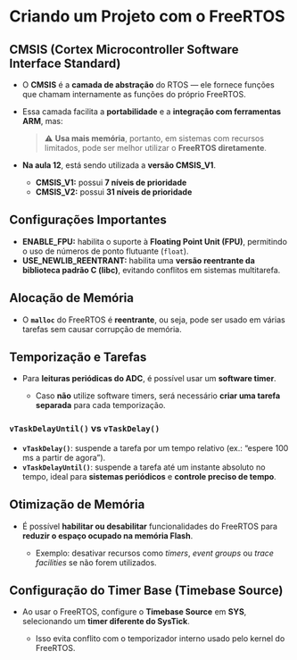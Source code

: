 # Criando um Projeto com o FreeRTOS

## CMSIS (Cortex Microcontroller Software Interface Standard)

* O **CMSIS** é a **camada de abstração** do RTOS — ele fornece funções que chamam internamente as funções do próprio FreeRTOS.

* Essa camada facilita a **portabilidade** e a **integração com ferramentas ARM**, mas:

  > ⚠️ **Usa mais memória**, portanto, em sistemas com recursos limitados, pode ser melhor utilizar o **FreeRTOS diretamente**.

* **Na aula 12**, está sendo utilizada a **versão CMSIS_V1**.

  * **CMSIS_V1:** possui **7 níveis de prioridade**
  * **CMSIS_V2:** possui **31 níveis de prioridade**

## Configurações Importantes

* **ENABLE_FPU:** habilita o suporte à **Floating Point Unit (FPU)**, permitindo o uso de números de ponto flutuante (`float`).
* **USE_NEWLIB_REENTRANT:** habilita uma **versão reentrante da biblioteca padrão C (libc)**, evitando conflitos em sistemas multitarefa.

## Alocação de Memória

* O **`malloc`** do FreeRTOS é **reentrante**, ou seja, pode ser usado em várias tarefas sem causar corrupção de memória.

## Temporização e Tarefas

* Para **leituras periódicas do ADC**, é possível usar um **software timer**.

  * Caso **não** utilize software timers, será necessário **criar uma tarefa separada** para cada temporização.

### `vTaskDelayUntil()` vs `vTaskDelay()`

* **`vTaskDelay()`**: suspende a tarefa por um tempo relativo (ex.: “espere 100 ms a partir de agora”).
* **`vTaskDelayUntil()`**: suspende a tarefa até um instante absoluto no tempo, ideal para **sistemas periódicos** e **controle preciso de tempo**.

## Otimização de Memória

* É possível **habilitar ou desabilitar** funcionalidades do FreeRTOS para **reduzir o espaço ocupado na memória Flash**.

  * Exemplo: desativar recursos como *timers*, *event groups* ou *trace facilities* se não forem utilizados.

## Configuração do Timer Base (Timebase Source)

* Ao usar o FreeRTOS, configure o **Timebase Source** em **SYS**, selecionando um **timer diferente do SysTick**.

  * Isso evita conflito com o temporizador interno usado pelo kernel do FreeRTOS.